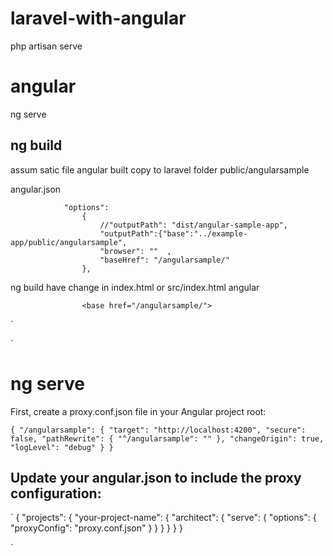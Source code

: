 # laravel-with-angular

php artisan serve

# angular

ng serve

## ng build 

assum satic file angular built copy to laravel folder public/angularsample

angular.json


                "options": 
                    {
                        //"outputPath": "dist/angular-sample-app",
                        "outputPath":{"base":"../example-app/public/angularsample",
                        "browser": ""  ,
                        "baseHref": "/angularsample/"
                    },


ng build have change in index.html or src/index.html angular

                    <base href="/angularsample/">


`
<!doctype html>
<html lang="en" data-critters-container>
<head><base href="/angularsample/">
  <meta charset="utf-8">
  <title>AngularSampleApp</title>
  <meta name="viewport" content="width=device-width, initial-scale=1">
  <link rel="icon" type="image/x-icon" href="favicon.ico">
<link rel="stylesheet" href="styles-5INURTSO.css"></head>
<body>
  <app-root></app-root>
<script src="polyfills-SCHOHYNV.js" type="module"></script><script src="main-GQHSBJMU.js" type="module"></script></body>
</html>
`

# ng serve

            

First, create a proxy.conf.json file in your Angular project root:

`
{
  "/angularsample": {
    "target": "http://localhost:4200",
    "secure": false,
    "pathRewrite": {
      "^/angularsample": ""
    },
    "changeOrigin": true,
    "logLevel": "debug"
  }
}
`

## Update your angular.json to include the proxy configuration:

`
{
  "projects": {
    "your-project-name": {
      "architect": {
        "serve": {
          "options": {
            "proxyConfig": "proxy.conf.json"
          }
        }
      }
    }
  }
}

`